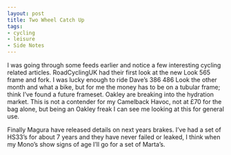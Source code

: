 ```yaml
---
layout: post
title: Two Wheel Catch Up
tags:
- cycling
- leisure
- Side Notes
---
```

I was going through some feeds earlier and notice a few interesting cycling related articles.
RoadCyclingUK had their first look at the new Look 565 frame and fork. I was lucky enough to ride Dave’s 386 486 Look the other month and what a bike, but for me the money has to be on a tubular frame; think I’ve found a future frameset. Oakley are breaking into the hydration market. This is not a contender for my Camelback Havoc, not at £70 for the bag alone, but being an Oakley freak I can see me looking at this for general use.

Finally Magura have released details on next years brakes. I’ve had a set of HS33’s for about 7 years and they have never failed or leaked, I think when my Mono’s show signs of age I’ll go for a set of Marta’s.
